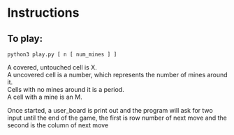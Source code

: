 # Instructions

## To play:

`python3 play.py [ n [ num_mines ] ]`

A covered, untouched cell is X. <br />
A uncovered cell is a number, which represents the number of mines around it. <br />
Cells with no mines around it is a period. <br />
A cell with a mine is an M. <br />

Once started, a user_board is print out and the program will ask for two input until the end of the game, the first is row number of next move and the second is the column of next move
